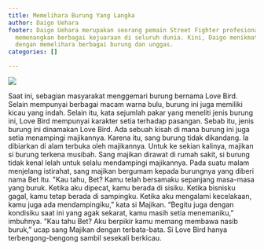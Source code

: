 ```yaml
---
title: Memelihara Burung Yang Langka
author: Daigo Uehara
footer: Daigo Uehara merupakan seorang pemain Street Fighter profesional. Ia telah
  memenangkan berbagai kejuaraan di seluruh dunia. Kini, Daigo menikmati hidupnya
  dengan memelihara berbagai burung dan unggas.
categories: []

---
```

![](https://www.smartmastering.com/images/burung-cucak-rowo.jpg)

Saat ini, sebagian masyarakat menggemari burung bernama Love Bird. Selain mempunyai berbagai macam warna bulu, burung ini juga memiliki kicau yang indah. Selain itu, kata sejumlah pakar yang meneliti jenis burung ini, Love Bird mempunyai karakter setia terhadap pasangan. Sebab itu, jenis burung ini dinamakan Love Bird. Ada sebuah kisah di mana burung ini juga setia menampingi majikannya. Karena itu, sang burung tidak dikandang. Ia dibiarkan di alam terbuka oleh majikannya. Untuk ke sekian kalinya, majikan si burung terkena musibah. Sang majikan dirawat di rumah sakit, si burung tidak kenal lelah untuk selalu mendampingi majikannya. Pada suatu malam menjelang istirahat, sang majikan bergumam kepada burungnya yang diberi nama Bet itu. "Kau tahu, Bet? Kamu telah bersamaku sepanjang masa-masa yang buruk. Ketika aku dipecat, kamu berada di sisiku. Ketika bisnisku gagal, kamu tetap berada di sampingku. Ketika aku mengalami kecelakaan, kamu juga ada mendampingiku,” kata si Majikan. “Begitu juga dengan kondisiku saat ini yang agak sekarat, kamu masih setia menemaniku,” imbuhnya. “Kau tahu Bet? Aku berpikir kamu memang membawa nasib buruk,” ucap sang Majikan dengan terbata-bata. Si Love Bird hanya terbengong-bengong sambil sesekali berkicau.